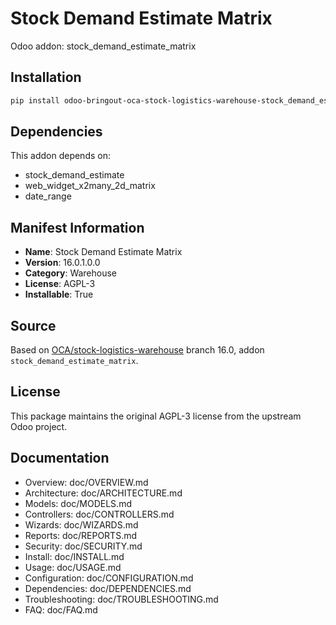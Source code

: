 # Stock Demand Estimate Matrix

Odoo addon: stock_demand_estimate_matrix

## Installation

```bash
pip install odoo-bringout-oca-stock-logistics-warehouse-stock_demand_estimate_matrix
```

## Dependencies

This addon depends on:
- stock_demand_estimate
- web_widget_x2many_2d_matrix
- date_range

## Manifest Information

- **Name**: Stock Demand Estimate Matrix
- **Version**: 16.0.1.0.0
- **Category**: Warehouse
- **License**: AGPL-3
- **Installable**: True

## Source

Based on [OCA/stock-logistics-warehouse](https://github.com/OCA/stock-logistics-warehouse) branch 16.0, addon `stock_demand_estimate_matrix`.

## License

This package maintains the original AGPL-3 license from the upstream Odoo project.

## Documentation

- Overview: doc/OVERVIEW.md
- Architecture: doc/ARCHITECTURE.md
- Models: doc/MODELS.md
- Controllers: doc/CONTROLLERS.md
- Wizards: doc/WIZARDS.md
- Reports: doc/REPORTS.md
- Security: doc/SECURITY.md
- Install: doc/INSTALL.md
- Usage: doc/USAGE.md
- Configuration: doc/CONFIGURATION.md
- Dependencies: doc/DEPENDENCIES.md
- Troubleshooting: doc/TROUBLESHOOTING.md
- FAQ: doc/FAQ.md
